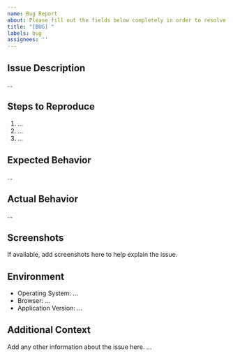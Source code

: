```yaml
---
name: Bug Report
about: Please fill out the fields below completely in order to resolve the issue. If the issue is not reproducible, please do not create a new issue.
title: "[BUG] "
labels: bug
assignees: ''
---
```

## Issue Description
...

## Steps to Reproduce
1. ...
2. ...
3. ...

## Expected Behavior
...

## Actual Behavior
...

## Screenshots
If available, add screenshots here to help explain the issue.

## Environment
 - Operating System: ...
 - Browser: ...
 - Application Version: ...

## Additional Context
Add any other information about the issue here.
...
